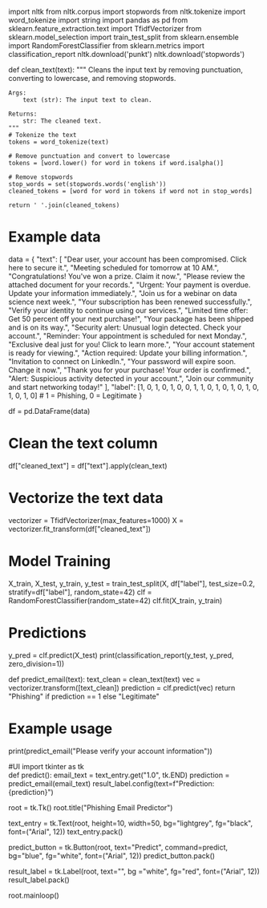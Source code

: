 import nltk
from nltk.corpus import stopwords
from nltk.tokenize import word_tokenize
import string
import pandas as pd
from sklearn.feature_extraction.text import TfidfVectorizer
from sklearn.model_selection import train_test_split
from sklearn.ensemble import RandomForestClassifier
from sklearn.metrics import classification_report
nltk.download('punkt')
nltk.download('stopwords')

def clean_text(text):
    """
    Cleans the input text by removing punctuation, converting to lowercase,
    and removing stopwords.
    
    Args:
        text (str): The input text to clean.
        
    Returns:
        str: The cleaned text.
    """
    # Tokenize the text
    tokens = word_tokenize(text)
    
    # Remove punctuation and convert to lowercase
    tokens = [word.lower() for word in tokens if word.isalpha()]
    
    # Remove stopwords
    stop_words = set(stopwords.words('english'))
    cleaned_tokens = [word for word in tokens if word not in stop_words]
    
    return ' '.join(cleaned_tokens)

# Example data
data = {
    "text": [
        "Dear user, your account has been compromised. Click here to secure it.",
        "Meeting scheduled for tomorrow at 10 AM.",
        "Congratulations! You've won a prize. Claim it now.",
        "Please review the attached document for your records.",
        "Urgent: Your payment is overdue. Update your information immediately.",
        "Join us for a webinar on data science next week.",
        "Your subscription has been renewed successfully.",
        "Verify your identity to continue using our services.",
        "Limited time offer: Get 50 percent off your next purchase!",
        "Your package has been shipped and is on its way.",
        "Security alert: Unusual login detected. Check your account.",
        "Reminder: Your appointment is scheduled for next Monday.",
        "Exclusive deal just for you! Click to learn more.",
        "Your account statement is ready for viewing.",
        "Action required: Update your billing information.",
        "Invitation to connect on LinkedIn.",
        "Your password will expire soon. Change it now.",
        "Thank you for your purchase! Your order is confirmed.",
        "Alert: Suspicious activity detected in your account.",
        "Join our community and start networking today!"
    ],
    "label": [1, 0, 1, 0, 1, 0, 0, 1, 1, 0, 1, 0, 1, 0, 1, 0, 1, 0, 1, 0]  # 1 = Phishing, 0 = Legitimate
}

df = pd.DataFrame(data)

# Clean the text column
df["cleaned_text"] = df["text"].apply(clean_text)

# Vectorize the text data
vectorizer = TfidfVectorizer(max_features=1000)
X = vectorizer.fit_transform(df["cleaned_text"])

# Model Training
X_train, X_test, y_train, y_test = train_test_split(X, df["label"], test_size=0.2, stratify=df["label"], random_state=42)
clf = RandomForestClassifier(random_state=42)
clf.fit(X_train, y_train)

# Predictions
y_pred = clf.predict(X_test)
print(classification_report(y_test, y_pred, zero_division=1))

def predict_email(text):
    text_clean = clean_text(text)
    vec = vectorizer.transform([text_clean])
    prediction = clf.predict(vec)
    return "Phishing" if prediction == 1 else "Legitimate"

# Example usage
print(predict_email("Please verify your account information"))

#UI
import tkinter as tk     
def predict():
    email_text = text_entry.get("1.0", tk.END)
    prediction = predict_email(email_text)
    result_label.config(text=f"Prediction: {prediction}")

root = tk.Tk()
root.title("Phishing Email Predictor")

text_entry = tk.Text(root, height=10, width=50, bg="lightgrey", fg="black", font=("Arial", 12))
text_entry.pack()

predict_button = tk.Button(root, text="Predict", command=predict, bg="blue", fg="white", font=("Arial", 12))
predict_button.pack()

result_label = tk.Label(root, text="", bg ="white", fg="red", font=("Arial", 12))
result_label.pack()

root.mainloop()
